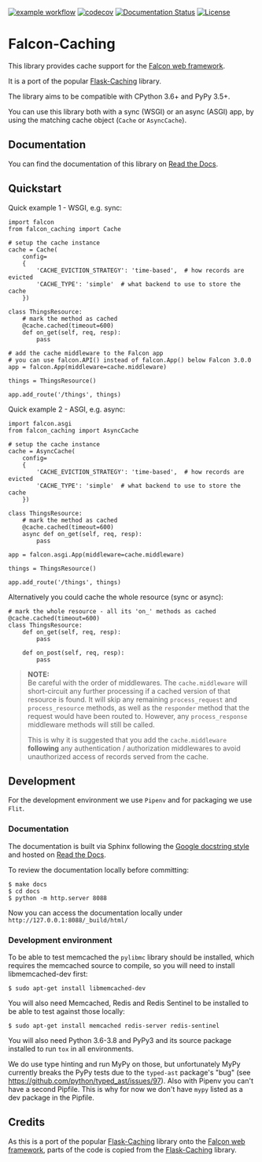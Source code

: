 [![example workflow](https://github.com/zoltan-fedor/falcon-caching/actions/workflows/test.yaml/badge.svg)](https://github.com/zoltan-fedor/falcon-caching/actions?query=workflow%3A%22Run+tests%22)
[![codecov](https://codecov.io/gh/zoltan-fedor/falcon-caching/branch/master/graph/badge.svg)](https://codecov.io/gh/zoltan-fedor/falcon-caching)
[![Documentation Status](https://readthedocs.org/projects/falcon-caching/badge/?version=latest)](https://falcon-caching.readthedocs.io/en/latest/?badge=latest)
[![License](https://img.shields.io/badge/license-MIT-green.svg)](https://github.com/zoltan-fedor/falcon-caching)

# Falcon-Caching

This library provides cache support for the [Falcon web framework](https://github.com/falconry/falcon).

It is a port of the popular [Flask-Caching](https://github.com/sh4nks/flask-caching) library.

The library aims to be compatible with CPython 3.6+ and PyPy 3.5+.

You can use this library both with a sync (WSGI) or an async (ASGI) app,
by using the matching cache object (`Cache` or `AsyncCache`). 


## Documentation

You can find the documentation of this library on [Read the Docs](https://falcon-caching.readthedocs.io/).


## Quickstart


Quick example 1  - WSGI, e.g. sync:
```
import falcon
from falcon_caching import Cache

# setup the cache instance
cache = Cache(
    config=
    {
        'CACHE_EVICTION_STRATEGY': 'time-based',  # how records are evicted
        'CACHE_TYPE': 'simple'  # what backend to use to store the cache
    })

class ThingsResource:
    # mark the method as cached
    @cache.cached(timeout=600)
    def on_get(self, req, resp):
        pass

# add the cache middleware to the Falcon app
# you can use falcon.API() instead of falcon.App() below Falcon 3.0.0
app = falcon.App(middleware=cache.middleware)

things = ThingsResource()

app.add_route('/things', things)
```


Quick example 2 - ASGI, e.g. async:
```
import falcon.asgi
from falcon_caching import AsyncCache

# setup the cache instance
cache = AsyncCache(
    config=
    {
        'CACHE_EVICTION_STRATEGY': 'time-based',  # how records are evicted
        'CACHE_TYPE': 'simple'  # what backend to use to store the cache
    })

class ThingsResource:
    # mark the method as cached
    @cache.cached(timeout=600)
    async def on_get(self, req, resp):
        pass

app = falcon.asgi.App(middleware=cache.middleware)

things = ThingsResource()

app.add_route('/things', things)
```

Alternatively you could cache the whole resource (sync or async):
```
# mark the whole resource - all its 'on_' methods as cached
@cache.cached(timeout=600)
class ThingsResource:
    def on_get(self, req, resp):
        pass

    def on_post(self, req, resp):
        pass
```

> **NOTE:**  
> Be careful with the order of middlewares. The `cache.middleware` will
short-circuit any further processing if a cached version of that resource is found.
It will skip any remaining `process_request` and `process_resource` methods,
as well as the `responder` method that the request would have been routed to.
However, any `process_response` middleware methods will still be called.
>
> This is why it is suggested that you add the `cache.middleware` **following** any
authentication / authorization middlewares to avoid unauthorized access of records
served from the cache.

## Development

For the development environment we use `Pipenv` and for packaging we use `Flit`.

### Documentation

The documentation is built via Sphinx following the 
[Google docstring style](https://www.sphinx-doc.org/en/master/usage/extensions/example_google.html#example-google) 
and hosted on [Read the Docs](https://falcon-caching.readthedocs.io/en/latest/).

To review the documentation locally before committing:
```
$ make docs
$ cd docs
$ python -m http.server 8088
```

Now you can access the documentation locally under `http://127.0.0.1:8088/_build/html/`

### Development environment

To be able to test memcached the `pylibmc` library should be installed, which requires
the memcached source to compile, so you will need to install libmemcached-dev first:
```
$ sudo apt-get install libmemcached-dev
```

You will also need Memcached, Redis and Redis Sentinel to be installed 
to be able to test against those locally:
```
$ sudo apt-get install memcached redis-server redis-sentinel
```

You will also need Python 3.6-3.8 and PyPy3 and its source package installed to run
`tox` in all environments.

We do use type hinting and run MyPy on those, but unfortunately MyPy currently breaks
the PyPy tests due to the `typed-ast` package's "bug" (see
https://github.com/python/typed_ast/issues/97). Also with Pipenv you can't 
have a second Pipfile. This is why for now we don't have `mypy` listed as a dev package
in the Pipfile.

## Credits

As this is a port of the popular [Flask-Caching](https://github.com/sh4nks/flask-caching) library
onto the [Falcon web framework](https://github.com/falconry/falcon), parts of the code is copied
from the [Flask-Caching](https://github.com/sh4nks/flask-caching) library.
